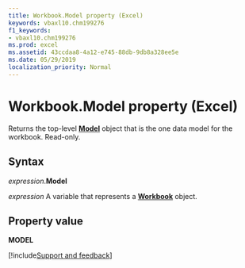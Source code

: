 ```yaml
---
title: Workbook.Model property (Excel)
keywords: vbaxl10.chm199276
f1_keywords:
- vbaxl10.chm199276
ms.prod: excel
ms.assetid: 43ccdaa8-4a12-e745-88db-9db8a328ee5e
ms.date: 05/29/2019
localization_priority: Normal
---
```



# Workbook.Model property (Excel)

Returns the top-level **[Model](excel.model.md)** object that is the one data model for the workbook. Read-only.


## Syntax

_expression_.**Model**

_expression_ A variable that represents a **[Workbook](Excel.Workbook.md)** object.


## Property value

**MODEL**




[!include[Support and feedback](~/includes/feedback-boilerplate.md)]